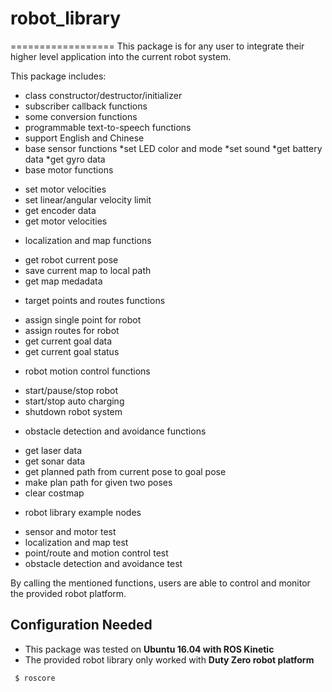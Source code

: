 # robot_library
==================
This package is for any user to integrate their higher level application into the current robot system.

This package includes:
  * class constructor/destructor/initializer
  * subscriber callback functions
  * some conversion functions
  * programmable text-to-speech functions 
   * support English and Chinese
  * base sensor functions
   *set LED color and mode
   *set sound 
   *get battery data
   *get gyro data
  * base motor functions
   - set motor velocities
   - set linear/angular velocity limit
   - get encoder data
   - get motor velocities
  * localization and map functions
   - get robot current pose
   - save current map to local path
   - get map medadata
  * target points and routes functions
   - assign single point for robot
   - assign routes for robot
   - get current goal data
   - get current goal status
  * robot motion control functions
   - start/pause/stop robot
   - start/stop auto charging
   - shutdown robot system
  * obstacle detection and avoidance functions
   - get laser data
   - get sonar data
   - get planned path from current pose to goal pose
   - make plan path for given two poses
   - clear costmap
  * robot library example nodes
   - sensor and motor test
   - localization and map test
   - point/route and motion control test
   - obstacle detection and avoidance test
  
By calling the mentioned functions, users are able to control and monitor the provided robot platform.

## Configuration Needed
 * This package was tested on <strong> Ubuntu 16.04 with ROS Kinetic </strong>
 * The provided robot library only worked with <strong> Duty Zero robot platform </strong>

```
 $ roscore
```
